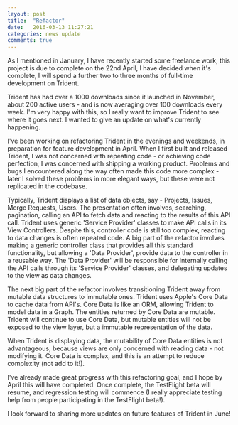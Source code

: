 ```yaml
---
layout: post
title:  "Refactor"
date:   2016-03-13 11:27:21
categories: news update
comments: true
---
```

As I mentioned in January, I have recently started some freelance work, this project is due to complete on the 22nd April, I have decided when it's complete, I will spend a further two to three months of full-time development on Trident.

Trident has had over a 1000 downloads since it launched in November, about 200 active users - and is now averaging over 100 downloads every week. I'm very happy with this, so I really want to improve Trident to see where it goes next. I wanted to give an update on what's currently happening.

I've been working on refactoring Trident in the evenings and weekends, in preparation for feature development in April. When I first built and released Trident, I was not concerned with repeating code - or achieving code perfection, I was concerned with shipping a working product. Problems and bugs I encountered along the way often made this code more complex - later I solved these problems in more elegant ways, but these were not replicated in the codebase.

Typically, Trident displays a list of data objects, say - Projects, Issues, Merge Requests, Users. The presentation often involves, searching, pagination, calling an API to fetch data and reacting to the results of this API call. Trident uses generic 'Service Provider' classes to make API calls in its View Controllers. Despite this, controller code is still too complex, reacting to data changes is often repeated code. A big part of the refactor involves making a generic controller class that provides all this standard functionality, but allowing a 'Data Provider', provide data to the controller in a reusable way. The 'Data Provider' will be responsible for internally calling the API calls through its 'Service Provider' classes, and delegating updates to the view as data changes.

The next big part of the refactor involves transitioning Trident away from mutable data structures to immutable ones. Trident uses Apple's Core Data to cache data from API's. Core Data is like an ORM, allowing Trident to model data in a Graph. The entities returned by Core Data are mutable. Trident will continue to use Core Data, but mutable entities will not be exposed to the view layer, but a immutable representation of the data.

When Trident is displaying data, the mutability of Core Data entities is not advantageous, because views are only concerned with reading data - not modifying it. Core Data is complex, and this is an attempt to reduce complexity (not add to it!).

I've already made great progress with this refactoring goal, and I hope by April this will have completed. Once complete, the TestFlight beta will resume, and regression testing will commence (I really appreciate testing help from people participating in the TestFlight beta!).

I look forward to sharing more updates on future features of Trident in June!    
